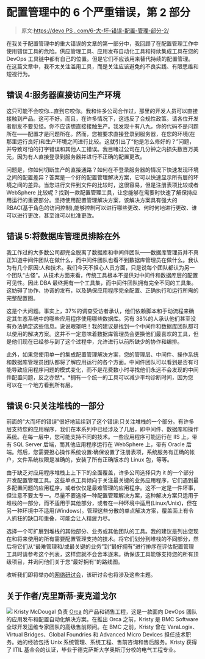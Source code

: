 # 配置管理中的 6 个严重错误，第 2 部分

> 原文:[https://devo PS . com/6-大-坏-错误-配置-管理-部分-2/](https://devops.com/6-big-bad-mistakes-configuration-management-part-2/)

在我关于配置管理中的重大错误的文章的第一部分中，我回顾了在配置管理工作中使用错误工具的危险。供应管理工具、应用发布自动化工具和持续集成工具在您的 DevOps 工具链中都有自己的位置。但是它们不应该用来替代持续的配置管理。在这篇文章中，我不太关注滥用工具，而是关注应该避免的不良实践、有限思维和短视行为。

## 错误 4:服务器直接访问生产环境

这只可能不会咬你…直到它咬你。我和许多公司合作过，那里的开发人员可以直接接触到产品。这可不好。而且，在许多情况下，这违反了合规性政策。请各位开发者朋友不要见怪。你不应该想直接接触生产。我发现十有八九，你的代码不是问题所在——配置才是问题所在。然而，您被要求直接登录到服务器，在您的环境(在那里运行良好)和生产环境之间进行比较。这就引出了“他是怎么修好的？”问题，并导致可怕的打字错误和其他人工错误。我目睹过公司在几分钟之内损失数百万美元，因为有人直接登录到服务器并进行不正确的配置更改。

问题是，你如何切断生产的直接通路？如何在不登录服务器的情况下快速发现环境之间的配置差异？答案是一个好的配置管理解决方案，它可以快速显示所有层的环境之间的差异。当您进行文件到文件的比较时，这很容易，但是注册表项比较或者 WebSphere 比较呢？找到一款配置管理工具，让您能够在需要时快速了解保持应用运行的重要部分。坚持使用配置管理解决方案，该解决方案具有强大的 RBAC(基于角色的访问控制),能够控制可以进行哪些更改、何时何地进行更改、谁可以进行更改，甚至谁可以批准更改。

## 错误 5:将数据库管理员排除在外

我工作过的大多数公司都完全脱离了数据库和中间件团队——数据库管理员并不真正知道中间件团队在做什么，而中间件团队也看不到数据库管理员在做什么。我认为有几个原因:人和技术。我们今天不担心人员方面，只是说每个团队都认为另一个团队“古怪”。从技术方面来看，传统工具根本不提供对中间件和数据库层的配置可见性。因此 DBA 最终拥有一个工具集，而中间件团队拥有完全不同的工具集。这妨碍了协作、协调的发布，以及确保应用程序完全配置、正确执行和运行所需的完整配置图。

这是个大问题。事实上，37%的调查受访者承认，他们依赖脚本和手动流程来确定其生态系统中的哪些应用程序使用哪些数据库。另有 38%的人承认他们甚至没有办法确定这些信息。说说眼罩吧！我的建议是找到一个中间件和数据库团队都可以使用的解决方案。这并不一定意味着数据库管理员会更换他们最喜欢的工具，但是他们现在已经参与到了这个过程中，允许进行以前所缺少的协作和编排。

此外，如果您使用单一的集成配置管理解决方案，您的管理层、中间件、操作系统和数据库管理员团队都将了解应用运行的各个方面。中间件团队可以看到是否有可能导致应用程序问题的模式变化，而不是花费数小时寻找他们永远不会发现的中间件配置问题，反之亦然*。*拥有一个统一的工具可以减少平均诊断时间，因为您可以在一个地方看到所有层。

## 错误 6:只关注堆栈的一部分

前面的“大而坏的错误”很好地延续到了这个错误:只关注堆栈的一个部分。有许多层支持您的应用程序，我们在本系列中已经涉及了几层，即中间件、数据库和操作系统。在每一层中，您可能支持不同的技术。一些应用程序可能运行在 IIS 上，带有 SQL Server 后端，而其他应用程序运行在 WebSphere 上，带有 Oracle 后端。然后，您需要担心操作系统设置:确保设置了注册表项，系统服务有正确的帐户，文件系统权限是准确的，安装了所有正确版本的 Linux 包，等等。

由于缺乏对应用程序堆栈上上下下的全面覆盖，许多公司选择只为 it 的一个部分开发配置管理工具。这些单点工具倾向于关注最关键的业务应用程序，它们遇到最多配置问题的应用程序，或者仅仅是最难管理的应用程序。这不一定是一件坏事，但注意不要太专一。尽量不要选择一种配置管理解决方案，这种解决方案只适用于堆栈的一部分，而不适用于其他部分，或者在一种环境中适用(Linux/Unix)，但在另一种环境中不适用(Windows)。管理这些分散的单点解决方案，覆盖面上有令人抓狂的缺口和重叠，可能会让人精疲力尽。

选择一个可扩展到堆栈的其他部分、业务或其他团队的工具。我的建议是列出您现在和将来使用的所有需要配置管理支持的技术。将它们划分到堆栈的不同部分，然后将它们从“最难管理和/或最关键的业务”到“最好拥有”进行排序在评估配置管理工具时请参考这个列表，这样您就不会舍本逐末。确保该工具能够支持您的所有顶级项目，并询问他们关于您“最好拥有”的路线图。

收听我们即将举办的[网络研讨会](http://webinars.devops.com/iis-middleware-configuration-management)，该研讨会也将涉及这些主题。

## 关于作者/克里斯蒂·麦克道戈尔

![](../Images/a10be4f22e905fe9fbcd56580d3f615e.png) Kristy McDougal 负责 [Orca](http://www.orcaconfig.com) 的产品和销售工程，这是一款面向 DevOps 团队的应用发布和配置自动化解决方案。在推出 Orca 之前，Kristy 是 BMC Software 全球开发运维专家团队的高级售前顾问。在 BMC 之前，Kristy 曾在 VaraLogix、Virtual Bridges、Global Foundries 和 Advanced Micro Devices 担任技术职务。她的经验包括 Unix 系统管理、系统工程、售前咨询和售后服务。Kristy 获得了 ITIL 基金会的认证，毕业于德克萨斯大学奥斯汀分校的电气工程专业。